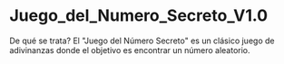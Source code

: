 # Juego_del_Numero_Secreto_V1.0
De qué se trata? El "Juego del Número Secreto" es un clásico juego de adivinanzas donde el objetivo es encontrar un número aleatorio.
